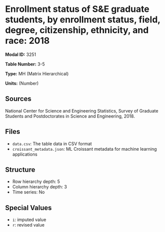 # Enrollment status of S&E graduate students, by enrollment status, field, degree, citizenship, ethnicity, and race: 2018

**Modal ID:** 3251

**Table Number:** 3-5

**Type:** MH (Matrix Hierarchical)

**Units:** (Number)

## Sources

National Center for Science and Engineering Statistics, Survey of Graduate Students and Postdoctorates in Science and Engineering, 2018.

## Files

- `data.csv`: The table data in CSV format
- `croissant_metadata.json`: ML Croissant metadata for machine learning applications

## Structure

- Row hierarchy depth: 5
- Column hierarchy depth: 3
- Time series: No

## Special Values

- `i`: imputed value
- `r`: revised value

